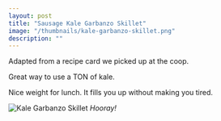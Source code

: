 ```yaml
---
layout: post
title: "Sausage Kale Garbanzo Skillet"
image: "/thumbnails/kale-garbanzo-skillet.png"
description: ""
---
```


Adapted from a recipe card we picked up at the coop.

Great way to use a TON of kale.

Nice weight for lunch. It fills you up without making you tired.

![Kale Garbanzo Skillet](/assets/images/kale-garbanzo-skillet/after.png)
*Hooray!*
